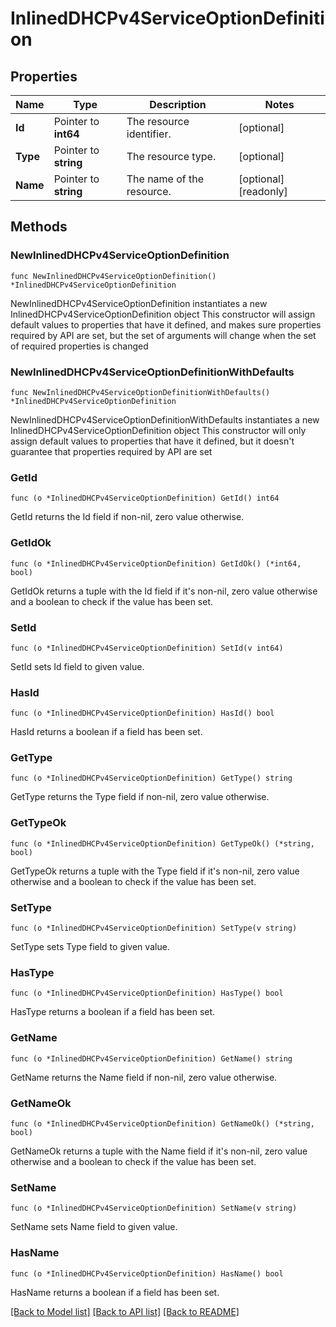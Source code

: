 # InlinedDHCPv4ServiceOptionDefinition

## Properties

Name | Type | Description | Notes
------------ | ------------- | ------------- | -------------
**Id** | Pointer to **int64** | The resource identifier. | [optional] 
**Type** | Pointer to **string** | The resource type. | [optional] 
**Name** | Pointer to **string** | The name of the resource. | [optional] [readonly] 

## Methods

### NewInlinedDHCPv4ServiceOptionDefinition

`func NewInlinedDHCPv4ServiceOptionDefinition() *InlinedDHCPv4ServiceOptionDefinition`

NewInlinedDHCPv4ServiceOptionDefinition instantiates a new InlinedDHCPv4ServiceOptionDefinition object
This constructor will assign default values to properties that have it defined,
and makes sure properties required by API are set, but the set of arguments
will change when the set of required properties is changed

### NewInlinedDHCPv4ServiceOptionDefinitionWithDefaults

`func NewInlinedDHCPv4ServiceOptionDefinitionWithDefaults() *InlinedDHCPv4ServiceOptionDefinition`

NewInlinedDHCPv4ServiceOptionDefinitionWithDefaults instantiates a new InlinedDHCPv4ServiceOptionDefinition object
This constructor will only assign default values to properties that have it defined,
but it doesn't guarantee that properties required by API are set

### GetId

`func (o *InlinedDHCPv4ServiceOptionDefinition) GetId() int64`

GetId returns the Id field if non-nil, zero value otherwise.

### GetIdOk

`func (o *InlinedDHCPv4ServiceOptionDefinition) GetIdOk() (*int64, bool)`

GetIdOk returns a tuple with the Id field if it's non-nil, zero value otherwise
and a boolean to check if the value has been set.

### SetId

`func (o *InlinedDHCPv4ServiceOptionDefinition) SetId(v int64)`

SetId sets Id field to given value.

### HasId

`func (o *InlinedDHCPv4ServiceOptionDefinition) HasId() bool`

HasId returns a boolean if a field has been set.

### GetType

`func (o *InlinedDHCPv4ServiceOptionDefinition) GetType() string`

GetType returns the Type field if non-nil, zero value otherwise.

### GetTypeOk

`func (o *InlinedDHCPv4ServiceOptionDefinition) GetTypeOk() (*string, bool)`

GetTypeOk returns a tuple with the Type field if it's non-nil, zero value otherwise
and a boolean to check if the value has been set.

### SetType

`func (o *InlinedDHCPv4ServiceOptionDefinition) SetType(v string)`

SetType sets Type field to given value.

### HasType

`func (o *InlinedDHCPv4ServiceOptionDefinition) HasType() bool`

HasType returns a boolean if a field has been set.

### GetName

`func (o *InlinedDHCPv4ServiceOptionDefinition) GetName() string`

GetName returns the Name field if non-nil, zero value otherwise.

### GetNameOk

`func (o *InlinedDHCPv4ServiceOptionDefinition) GetNameOk() (*string, bool)`

GetNameOk returns a tuple with the Name field if it's non-nil, zero value otherwise
and a boolean to check if the value has been set.

### SetName

`func (o *InlinedDHCPv4ServiceOptionDefinition) SetName(v string)`

SetName sets Name field to given value.

### HasName

`func (o *InlinedDHCPv4ServiceOptionDefinition) HasName() bool`

HasName returns a boolean if a field has been set.


[[Back to Model list]](../README.md#documentation-for-models) [[Back to API list]](../README.md#documentation-for-api-endpoints) [[Back to README]](../README.md)


